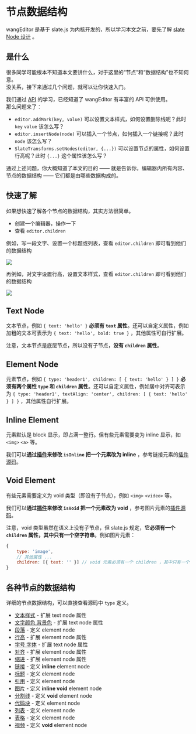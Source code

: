 # 节点数据结构

wangEditor 是基于 slate.js 为内核开发的，所以学习本文之前，要先了解 [slate Node 设计](https://docs.slatejs.org/concepts/02-nodes) 。

## 是什么

很多同学可能根本不知道本文要讲什么，对于这里的“节点”和“数据结构”也不知何意。<br>
没关系，接下来通过几个问题，就可以让你快速入门。

我们通过 [API](./API.md) 的学习，已经知道了 wangEditor 有丰富的 API 可供使用。<br>
那么问题来了：

- `editor.addMark(key, value)` 可以设置文本样式，如何设置删除线呢？此时 `key` `value` 该怎么写？
- `editor.insertNode(node)` 可以插入一个节点，如何插入一个链接呢？此时 `node` 该怎么写？
- `SlateTransforms.setNodes(editor, {...})` 可以设置节点的属性，如何设置行高呢？此时 `{...}` 这个属性该怎么写？

通过上述问题，你大概知道了本文的目的 —— 就是告诉你，编辑器内所有内容、节点的数据结构 —— 它们都是由哪些数据构成的。

## 快速了解

如果想快速了解各个节点的数据结构，其实方法很简单。
- 创建一个编辑器，操作一下
- 查看 `editor.children`

例如，写一段文字、设置一个标题或列表，查看 `editor.children` 即可看到他们的数据结构

![](/image/数据结构-1.png)

再例如，对文字设置行高，设置文本样式，查看 `editor.children` 即可看到他们的数据结构

![](/image/数据结构-2.png)

## Text Node

文本节点，例如 `{ text: 'hello' }` **必须有 `text` 属性**。还可以自定义属性，例如加粗的文本可表示为 `{ text: 'hello', bold: true }` ，其他属性可自行扩展。

注意，文本节点是底层节点，所以没有子节点，**没有 `children` 属性**。

## Element Node

元素节点，例如 `{ type: 'header1', children: [ { text: 'hello' } ] }` **必须有两个属性 `type` 和 `children` 属性**。还可以自定义属性，例如居中对齐可表示为 `{ type: 'header1', textAlign: 'center', children: [ { text: 'hello' } ] }` ，其他属性自行扩展。


## Inline Element

元素默认是 block 显示，即占满一整行。但有些元素需要变为 inline 显示，如 `<img>` `<a>` 等。

我们可以**通过[插件](./development.md#劫持编辑器事件和操作-插件)来修改 `isInline` 把一个元素改为 inline** ，参考链接元素的[插件源码](https://github.com/cycleccc/wangEditor/blob/master/packages/basic-modules/src/modules/link/plugin.ts)。

## Void Element

有些元素需要定义为 void 类型（即没有子节点），例如 `<img>` `<video>` 等。

我们可以**通过[插件](./development.md#劫持编辑器事件和操作-插件)来修改 `isVoid` 把一个元素改为 void** ，参考图片元素的[插件源码](https://github.com/cycleccc/wangEditor/blob/master/packages/basic-modules/src/modules/image/plugin.ts)。

注意，void 类型虽然在语义上没有子节点，但 slate.js 规定，**它必须有一个 `children` 属性，其中只有一个空字符串**。例如图片元素：

```js
{
    type: 'image',
    // 其他属性 ...
    children: [{ text: '' }] // void 元素必须有一个 children ，其中只有一个空字符串，重要！！！
}
```

## 各种节点的数据结构

详细的节点数据结构，可以直接查看源码中 `type` 定义。

- [文本样式](https://github.com/cycleccc/wangEditor/blob/master/packages/basic-modules/src/modules/text-style/custom-types.ts) - 扩展 text node 属性
- [文字颜色 背景色](https://github.com/cycleccc/wangEditor/blob/master/packages/basic-modules/src/modules/color/custom-types.ts) - 扩展 text node 属性
- [段落](https://github.com/cycleccc/wangEditor/blob/master/packages/basic-modules/src/modules/paragraph/custom-types.ts) - 定义 element node
- [行高](https://github.com/cycleccc/wangEditor/blob/master/packages/basic-modules/src/modules/line-height/custom-types.ts) - 扩展 element node 属性
- [字号 字体](https://github.com/cycleccc/wangEditor/blob/master/packages/basic-modules/src/modules/font-size-family/custom-types.ts) - 扩展 text node 属性
- [对齐](https://github.com/cycleccc/wangEditor/blob/master/packages/basic-modules/src/modules/justify/custom-types.ts) - 扩展 element node 属性
- [缩进](https://github.com/cycleccc/wangEditor/blob/master/packages/basic-modules/src/modules/indent/custom-types.ts) - 扩展 element node 属性
- [链接](https://github.com/cycleccc/wangEditor/blob/master/packages/basic-modules/src/modules/link/custom-types.ts) - 定义 **inline** element node
- [标题](https://github.com/cycleccc/wangEditor/blob/master/packages/basic-modules/src/modules/header/custom-types.ts) - 定义 element node
- [引用](https://github.com/cycleccc/wangEditor/blob/master/packages/basic-modules/src/modules/blockquote/custom-types.ts) - 定义 element node
- [图片](https://github.com/cycleccc/wangEditor/blob/master/packages/basic-modules/src/modules/image/custom-types.ts) - 定义 **inline void** element node
- [分割线](https://github.com/cycleccc/wangEditor/blob/master/packages/basic-modules/src/modules/divider/custom-types.ts) - 定义 **void** element node
- [代码块](https://github.com/cycleccc/wangEditor/blob/master/packages/basic-modules/src/modules/code-block/custom-types.ts) - 定义 element node
- [列表](https://github.com/cycleccc/wangEditor/blob/master/packages/list-module/src/module/custom-types.ts) - 定义 element node
- [表格](https://github.com/cycleccc/wangEditor/blob/master/packages/table-module/src/module/custom-types.ts) - 定义 element node
- [视频](https://github.com/cycleccc/wangEditor/blob/master/packages/video-module/src/module/custom-types.ts) - 定义 **void** element node
